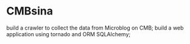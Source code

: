 # CMBsina
build a crawler to collect the data from Microblog on CMB;
build a web application using tornado and ORM SQLAlchemy;
